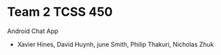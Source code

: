 # Team 2 TCSS 450
Android Chat App
- Xavier Hines, David Huynh, june Smith, Philip Thakuri, Nicholas Zhuk
